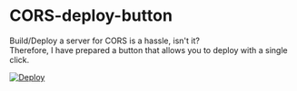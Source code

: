 # CORS-deploy-button
Build/Deploy a server for CORS is a hassle, isn't it?  
Therefore, I have prepared a button that allows you to deploy with a single click.

[![Deploy](https://www.herokucdn.com/deploy/button.svg)](https://heroku.com/deploy)
